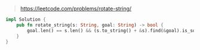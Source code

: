 > https://leetcode.com/problems/rotate-string/

``` rust
impl Solution {
    pub fn rotate_string(s: String, goal: String) -> bool {
        goal.len() == s.len() && (s.to_string() + &s).find(&goal).is_some()
    }
}
```